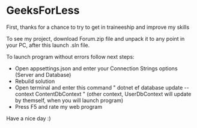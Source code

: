 # GeeksForLess

First, thanks for a chance to try to get in traineeship and improve my skills


To see my project, download Forum.zip file and unpack it to any point in your PC, after this launch .sln file.

To launch program without errors follow next steps:
  - Open appsettings.json and enter your Connection Strings options (Server and Database)
  - Rebuild solution
  - Open terminal and enter this command " dotnet ef database update --context ContentDbContext " (other context, UserDbContext will update by themself, when you will launch program)
  - Press F5 and rate my web program

Have a nice day :)
